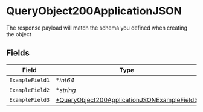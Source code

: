# QueryObject200ApplicationJSON

The response payload will match the schema you defined when creating the object


## Fields

| Field                                                                                                                | Type                                                                                                                 | Required                                                                                                             | Description                                                                                                          | Example                                                                                                              |
| -------------------------------------------------------------------------------------------------------------------- | -------------------------------------------------------------------------------------------------------------------- | -------------------------------------------------------------------------------------------------------------------- | -------------------------------------------------------------------------------------------------------------------- | -------------------------------------------------------------------------------------------------------------------- |
| `ExampleField1`                                                                                                      | **int64*                                                                                                             | :heavy_minus_sign:                                                                                                   | N/A                                                                                                                  | 1                                                                                                                    |
| `ExampleField2`                                                                                                      | **string*                                                                                                            | :heavy_minus_sign:                                                                                                   | N/A                                                                                                                  | hello                                                                                                                |
| `ExampleField3`                                                                                                      | [*QueryObject200ApplicationJSONExampleField3](../../models/operations/queryobject200applicationjsonexamplefield3.md) | :heavy_minus_sign:                                                                                                   | N/A                                                                                                                  |                                                                                                                      |